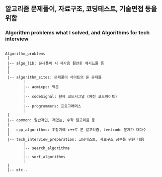 ## 알고리즘 문제풀이, 자료구조, 코딩테스트, 기술면접 등을 위함
### Algorithm problems what I solved, and Algorithms for tech interview


<pre>
<code>
Algorithm_problems
 |
 |-- algo_lib: 문제풀이 시 재사용 될만한 메서드들 등
 |
 |
 |-- algorithm_sites: 문제풀이 사이트의 푼 문제들
        |
        |-- acmicpc: 백준
        |
        |-- codeSignal: 현재 코드시그널 (예전 코드파이트)
        |
        |-- programmers: 프로그래머스
        |
 |
 |-- common: 일반적인, 재밌는, 수학 알고리즘 등
 |
 |-- cpp_algorithms: 초창기에 c++로 푼 알고리즘, Leetcode 문제가 대다수
 |
 |-- tech_interview_preparation: 코딩테스트, 자료구조 공부를 위한 내용
        |
        |-- search_algorithms
        |
        |-- sort_algorithms
        |
 |
 |-- etc..
</code>
</pre>

